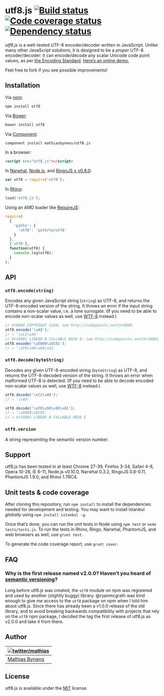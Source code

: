 # utf8.js [![Build status](https://travis-ci.org/mathiasbynens/utf8.js.svg?branch=master)](https://travis-ci.org/mathiasbynens/utf8.js) [![Code coverage status](http://img.shields.io/coveralls/mathiasbynens/utf8.js/master.svg)](https://coveralls.io/r/mathiasbynens/utf8.js) [![Dependency status](https://gemnasium.com/mathiasbynens/utf8.js.svg)](https://gemnasium.com/mathiasbynens/utf8.js)

_utf8.js_ is a well-tested UTF-8 encoder/decoder written in JavaScript. Unlike many other JavaScript solutions, it is designed to be a _proper_ UTF-8 encoder/decoder: it can encode/decode any scalar Unicode code point values, as per [the Encoding Standard](https://encoding.spec.whatwg.org/#utf-8). [Here’s an online demo.](https://mothereff.in/utf-8)

Feel free to fork if you see possible improvements!

## Installation

Via [npm](https://www.js.npmjs.org/):

```bash
npm install utf8
```

Via [Bower](http://bower.io/):

```bash
bower install utf8
```

Via [Component](https://github.com/component/component):

```bash
component install mathiasbynens/utf8.js
```

In a browser:

```html
<script src="utf8.js"></script>
```

In [Narwhal](http://narwhaljs.org/), [Node.js](https://nodejs.org/), and [RingoJS ≥ v0.8.0](http://ringojs.org/):

```js
var utf8 = require('utf8');
```

In [Rhino](http://www.js.mozilla.org/rhino/):

```js
load('utf8.js');
```

Using an AMD loader like [RequireJS](http://requirejs.org/):

```js
require(
  {
    'paths': {
      'utf8': 'path/to/utf8'
    }
  },
  ['utf8'],
  function(utf8) {
    console.log(utf8);
  }
);
```

## API

### `utf8.encode(string)`

Encodes any given JavaScript string (`string`) as UTF-8, and returns the UTF-8-encoded version of the string. It throws an error if the input string contains a non-scalar value, i.e. a lone surrogate. (If you need to be able to encode non-scalar values as well, use [WTF-8](https://mths.be/wtf8) instead.)

```js
// U+00A9 COPYRIGHT SIGN; see http://codepoints.net/U+00A9
utf8.encode('\xA9');
// → '\xC2\xA9'
// U+10001 LINEAR B SYLLABLE B038 E; see http://codepoints.net/U+10001
utf8.encode('\uD800\uDC01');
// → '\xF0\x90\x80\x81'
```

### `utf8.decode(byteString)`

Decodes any given UTF-8-encoded string (`byteString`) as UTF-8, and returns the UTF-8-decoded version of the string. It throws an error when malformed UTF-8 is detected. (If you need to be able to decode encoded non-scalar values as well, use [WTF-8](https://mths.be/wtf8) instead.)

```js
utf8.decode('\xC2\xA9');
// → '\xA9'

utf8.decode('\xF0\x90\x80\x81');
// → '\uD800\uDC01'
// → U+10001 LINEAR B SYLLABLE B038 E
```

### `utf8.version`

A string representing the semantic version number.

## Support

utf8.js has been tested in at least Chrome 27-39, Firefox 3-34, Safari 4-8, Opera 10-28, IE 6-11, Node.js v0.10.0, Narwhal 0.3.2, RingoJS 0.8-0.11, PhantomJS 1.9.0, and Rhino 1.7RC4.

## Unit tests & code coverage

After cloning this repository, run `npm install` to install the dependencies needed for development and testing. You may want to install Istanbul _globally_ using `npm install istanbul -g`.

Once that’s done, you can run the unit tests in Node using `npm test` or `node tests/tests.js`. To run the tests in Rhino, Ringo, Narwhal, PhantomJS, and web browsers as well, use `grunt test`.

To generate the code coverage report, use `grunt cover`.

## FAQ

### Why is the first release named v2.0.0? Haven’t you heard of [semantic versioning](http://semver.org/)?

Long before utf8.js was created, the `utf8` module on npm was registered and used by another (slightly buggy) library. @ryanmcgrath was kind enough to give me access to the `utf8` package on npm when I told him about utf8.js. Since there has already been a v1.0.0 release of the old library, and to avoid breaking backwards compatibility with projects that rely on the `utf8` npm package, I decided the tag the first release of utf8.js as v2.0.0 and take it from there.

## Author

| [![twitter/mathias](https://gravatar.com/avatar/24e08a9ea84deb17ae121074d0f17125?s=70)](https://twitter.com/mathias "Follow @mathias on Twitter") |
|---|
| [Mathias Bynens](https://mathiasbynens.be/) |

## License

utf8.js is available under the [MIT](https://mths.be/mit) license.
